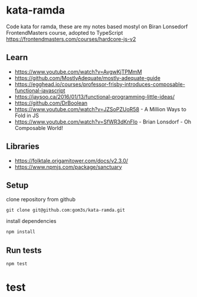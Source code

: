 # kata-ramda

Code kata for ramda, these are my notes based mostyl on Biran Lonsedorf FrontendMasters course, adopted to TypeScript
https://frontendmasters.com/courses/hardcore-js-v2

## Learn

- https://www.youtube.com/watch?v=AvgwKjTPMmM
- https://github.com/MostlyAdequate/mostly-adequate-guide
- https://egghead.io/courses/professor-frisby-introduces-composable-functional-javascript
- https://jaysoo.ca/2016/01/13/functional-programming-little-ideas/
- https://github.com/DrBoolean
- https://www.youtube.com/watch?v=JZSoPZUoR58 - A Million Ways to Fold in JS
- https://www.youtube.com/watch?v=SfWR3dKnFIo - Brian Lonsdorf - Oh Composable World!

## Libraries

- https://folktale.origamitower.com/docs/v2.3.0/
- https://www.npmjs.com/package/sanctuary

## Setup

clone repository from github

```
git clone git@github.com:gom3s/kata-ramda.git
```

install dependencies


```bash
npm install
```

## Run tests

```bash
npm test
```

# test
